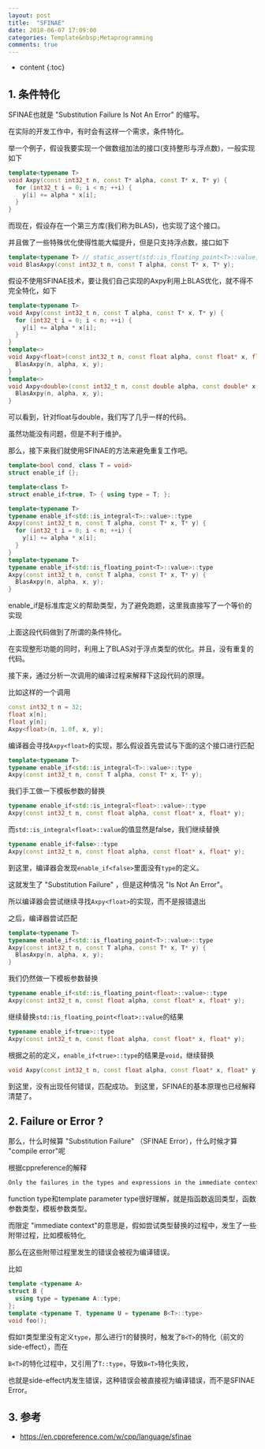 ```yaml
---
layout: post
title:  "SFINAE"
date: 2018-06-07 17:09:00 
categories: Template&nbsp;Metaprogramming
comments: true
---
```


* content
{:toc}

## 1. 条件特化

SFINAE也就是 "Substitution Failure Is Not An Error" 的缩写。

在实际的开发工作中，有时会有这样一个需求，条件特化。

举一个例子，假设我要实现一个做数组加法的接口(支持整形与浮点数)，一般实现如下
```cpp
template<typename T>
void Axpy(const int32_t n, const T* alpha, const T* x, T* y) {
  for (int32_t i = 0; i < n; ++i) {
    y[i] += alpha * x[i];
  }
}
```
而现在，假设存在一个第三方库(我们称为BLAS)，也实现了这个接口。

并且做了一些特殊优化使得性能大幅提升，但是只支持浮点数，接口如下

```cpp
template<typename T> // static_assert(std::is_floating_point<T>::value, "");
void BlasAxpy(const int32_t n, const T alpha, const T* x, T* y);
```
假设不使用SFINAE技术，要让我们自己实现的Axpy利用上BLAS优化，就不得不完全特化，如下
```cpp
template<typename T>
void Axpy(const int32_t n, const T alpha, const T* x, T* y) {
  for (int32_t i = 0; i < n; ++i) {
    y[i] += alpha * x[i];
  }
}
template<>
void Axpy<float>(const int32_t n, const float alpha, const float* x, float* y) {
  BlasAxpy(n, alpha, x, y);
}
template<>
void Axpy<double>(const int32_t n, const double alpha, const double* x, double* y) {
  BlasAxpy(n, alpha, x, y);
}
```
可以看到，针对float与double，我们写了几乎一样的代码。

虽然功能没有问题，但是不利于维护。

那么，接下来我们就使用SFINAE的方法来避免重复工作吧。

```cpp
template<bool cond, class T = void>
struct enable_if {};

template<class T>
struct enable_if<true, T> { using type = T; };

template<typename T>
typename enable_if<std::is_integral<T>::value>::type
Axpy(const int32_t n, const T alpha, const T* x, T* y) {
  for (int32_t i = 0; i < n; ++i) {
    y[i] += alpha * x[i];
  }
}
template<typename T>
typename enable_if<std::is_floating_point<T>::value>::type
Axpy(const int32_t n, const T alpha, const T* x, T* y) {
  BlasAxpy(n, alpha, x, y);
}
```
enable_if是标准库定义的帮助类型，为了避免跑题，这里我直接写了一个等价的实现

上面这段代码做到了所谓的条件特化。

在实现整形功能的同时，利用上了BLAS对于浮点类型的优化。并且，没有重复的代码。

接下来，通过分析一次调用的编译过程来解释下这段代码的原理。

比如这样的一个调用
```cpp
const int32_t n = 32;
float x[n];
float y[n];
Axpy<float>(n, 1.0f, x, y);
```
编译器会寻找`Axpy<float>`的实现，那么假设首先尝试与下面的这个接口进行匹配
```cpp
template<typename T>
typename enable_if<std::is_integral<T>::value>::type
Axpy(const int32_t n, const T alpha, const T* x, T* y);
```
我们手工做一下模板参数的替换
```cpp
typename enable_if<std::is_integral<float>::value>::type
Axpy(const int32_t n, const float alpha, const float* x, float* y);
```
而`std::is_integral<float>::value`的值显然是false，我们继续替换
```cpp
typename enable_if<false>::type
Axpy(const int32_t n, const float alpha, const float* x, float* y);
```
到这里，编译器会发现`enable_if<false>`里面没有`type`的定义。

这就发生了 "Substitution Failure" ，但是这种情况 "Is Not An Error"。

所以编译器会尝试继续寻找`Axpy<float>`的实现，而不是报错退出

之后，编译器尝试匹配
```cpp
template<typename T>
typename enable_if<std::is_floating_point<T>::value>::type
Axpy(const int32_t n, const T alpha, const T* x, T* y) {
  BlasAxpy(n, alpha, x, y);
}
```
我们仍然做一下模板参数替换
```cpp
typename enable_if<std::is_floating_point<float>::value>::type
Axpy(const int32_t n, const float alpha, const float* x, float* y);
```
继续替换`std::is_floating_point<float>::value`的结果
```cpp
typename enable_if<true>::type
Axpy(const int32_t n, const float alpha, const float* x, float* y);
```
根据之前的定义，`enable_if<true>::type`的结果是`void`，继续替换
```cpp
void Axpy(const int32_t n, const float alpha, const float* x, float* y);
```
到这里，没有出现任何错误，匹配成功。
到这里，SFINAE的基本原理也已经解释清楚了。

## 2. Failure or Error ?

那么，什么时候算 "Substitution Failure" （SFINAE Error），什么时候才算 "compile error"呢

根据cppreference的解释

```txt
Only the failures in the types and expressions in the immediate context of the function type or its template parameter types are SFINAE errors. If the evaluation of a substituted type/expression causes a side-effect such as instantiation of some template specialization, generation of an implicitly-defined member function, etc, errors in those side-effects are treated as hard errors.
```

function type和template parameter type很好理解，就是指函数返回类型，函数参数类型，模板参数类型。

而限定 "immediate context"的意思是，假如尝试类型替换的过程中，发生了一些附带过程，比如模板特化,

那么在这些附带过程里发生的错误会被视为编译错误。

比如

```cpp
template <typename A>
struct B {
  using type = typename A::type;
};
template <typename T, typename U = typename B<T>::type>
void foo();
```
假如`T`类型里没有定义`type`，那么进行`T`的替换时，触发了`B<T>`的特化（前文的side-effect），而在

`B<T>`的特化过程中，又引用了`T::type`，导致`B<T>`特化失败，

也就是side-effect内发生错误，这种错误会被直接视为编译错误，而不是SFINAE Error。

## 3. 参考

* https://en.cppreference.com/w/cpp/language/sfinae